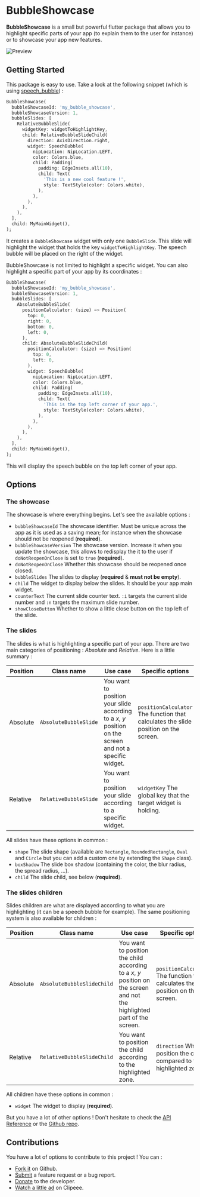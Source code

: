 # BubbleShowcase

**BubbleShowcase** is a small but powerful flutter package that allows you to highlight
specific parts of your app (to explain them to the user for instance) or to showcase your app new features.

![Preview](https://github.com/Skyost/BubbleShowcase/blob/master/screenshots/preview.gif)

## Getting Started

This package is easy to use.
Take a look at the following snippet (which is using [speech_bubble](https://pub.dev/packages/speech_bubble)) :

```dart
BubbleShowcase(
  bubbleShowcaseId: 'my_bubble_showcase',
  bubbleShowcaseVersion: 1,
  bubbleSlides: [
    RelativeBubbleSlide(
      widgetKey: widgetToHighlightKey,
      child: RelativeBubbleSlideChild(
        direction: AxisDirection.right,
        widget: SpeechBubble(
          nipLocation: NipLocation.LEFT,
          color: Colors.blue,
          child: Padding(
            padding: EdgeInsets.all(10),
            child: Text(
              'This is a new cool feature !',
              style: TextStyle(color: Colors.white),
            ),
          ),
        ),
      ),
    ),
  ],
  child: MyMainWidget(),
);
```

It creates a `BubbleShowcase` widget with only one `BubbleSlide`.
This slide will highlight the widget that holds the key `widgetToHighlightKey`.
The speech bubble will be placed on the right of the widget.

BubbleShowcase is not limited to highlight a specific widget. You can also highlight a specific part of your app by its coordinates :

```dart
BubbleShowcase(
  bubbleShowcaseId: 'my_bubble_showcase',
  bubbleShowcaseVersion: 1,
  bubbleSlides: [
    AbsoluteBubbleSlide(
      positionCalculator: (size) => Position(
        top: 0,
        right: 0,
        bottom: 0,
        left: 0,
      ),
      child: AbsoluteBubbleSlideChild(
        positionCalculator: (size) => Position(
          top: 0,
          left: 0,
        ),
        widget: SpeechBubble(
          nipLocation: NipLocation.LEFT,
          color: Colors.blue,
          child: Padding(
            padding: EdgeInsets.all(10),
            child: Text(
              'This is the top left corner of your app.',
              style: TextStyle(color: Colors.white),
            ),
          ),
        ),
      ),
    ),
  ],
  child: MyMainWidget(),
);
```

This will display the speech bubble on the top left corner of your app.

## Options

### The showcase

The showcase is where everything begins. Let's see the available options :

* `bubbleShowcaseId` The showcase identifier. Must be unique across the app as it is used as a saving mean; for instance when the showcase should not be reopened (**required**).
* `bubbleShowcaseVersion` The showcase version. Increase it when you update the showcase, this allows to redisplay the it to the user if `doNotReopenOnClose` is set to `true` (**required**).
* `doNotReopenOnClose` Whether this showcase should be reopened once closed.
* `bubbleSlides` The slides to display (**required** & **must not be empty**).
* `child` The widget to display below the slides. It should be your app main widget.
* `counterText` The current slide counter text. `:i` targets the current slide number and `:n` targets the maximum slide number.
* `showCloseButton` Whether to show a little close button on the top left of the slide.

### The slides

The slides is what is highlighting a specific part of your app.
There are two main categories of positioning : _Absolute_ and _Relative_. Here is a little summary :

| Position | Class name            | Use case                                                                                                  | Specific options                                                                    |
|----------|-----------------------|-----------------------------------------------------------------------------------------------------------|-------------------------------------------------------------------------------------|
| Absolute | `AbsoluteBubbleSlide` | You want to position your slide according to a _x_, _y_ position on the screen and not a specific widget. | `positionCalculator` The function that calculates the slide position on the screen. |
| Relative | `RelativeBubbleSlide` | You want to position your slide according to a specific widget.                                           | `widgetKey` The global key that the target widget is holding.                       |

All slides have these options in common :

* `shape` The slide shape (available are `Rectangle`, `RoundedRectangle`, `Oval` and `Circle` but you can add a custom one by extending the `Shape` class).
* `boxShadow` The slide box shadow (containing the color, the blur radius, the spread radius, ...).
* `child` The slide child, see below (**required**).

### The slides children

Slides children are what are displayed according to what you are highlighting (it can be a speech bubble for example).
The same positioning system is also available for children :

| Position | Class name                 | Use case                                                                                                                  | Specific options                                                                    |
|----------|----------------------------|---------------------------------------------------------------------------------------------------------------------------|-------------------------------------------------------------------------------------|
| Absolute | `AbsoluteBubbleSlideChild` | You want to position the child according to a _x_, _y_ position on the screen and not the highlighted part of the screen. | `positionCalculator` The function that calculates the child position on the screen. |
| Relative | `RelativeBubbleSlideChild` | You want to position the child according to the highlighted zone.                                                         | `direction` Where to position the child compared to the highlighted zone.           |

All children have these options in common :

* `widget` The widget to display (**required**).

But you have a lot of other options !
Don't hesitate to check the [API Reference](https://pub.dev/documentation/bubble_showcase/latest/) or the [Github repo](https://github.com/Skyost/BubbleShowcase).

## Contributions

You have a lot of options to contribute to this project ! You can :

* [Fork it](https://github.com/Skyost/BubbleShowcase/fork) on Github.
* [Submit](https://github.com/Skyost/BubbleShowcase/issues/new/choose) a feature request or a bug report.
* [Donate](https://paypal.me/Skyost) to the developer.
* [Watch a little ad](https://www.clipeee.com/creator/skyost) on Clipeee.
